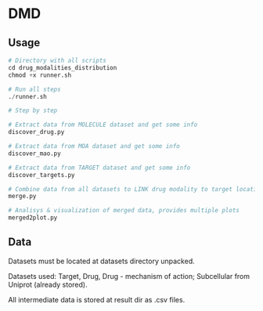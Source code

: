 # DMD

## Usage

```python
# Directory with all scripts
cd drug_modalities_distribution
chmod +x runner.sh

# Run all steps
./runner.sh 

# Step by step

# Extract data from MOLECULE dataset and get some info
discover_drug.py

# Extract data from MOA dataset and get some info
discover_mao.py

# Extract data from TARGET dataset and get some info
discover_targets.py

# Combine data from all datasets to LINK drug modality to target location
merge.py

# Analisys & visualization of merged data, provides multiple plots
merged2plot.py
```
## Data

Datasets must be located at datasets directory unpacked. 

Datasets used: Target, Drug, Drug - mechanism of action; Subcellular from Uniprot (already stored). 

All intermediate data is stored at result dir as .csv files.


